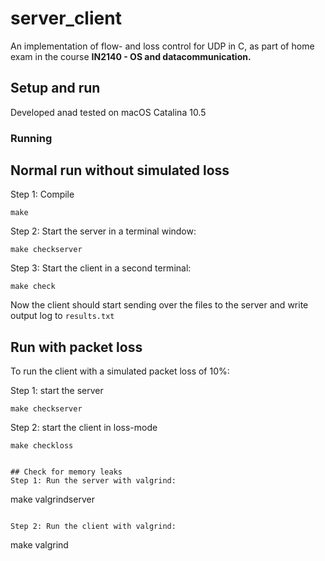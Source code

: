 # server_client

An implementation of flow- and loss control for UDP in C, as part of home exam in the course **IN2140 - OS and datacommunication.** 

## Setup and run
Developed anad tested on macOS Catalina 10.5

### Running

## Normal run without simulated loss
Step 1: Compile
```
make
```

Step 2: Start the server in a terminal window:
```
make checkserver
```

Step 3: Start the client in a second terminal:
```
make check
```

Now the client should start sending over the files to the server and write output log to ```results.txt```

## Run with packet loss
To run the client with a simulated packet loss of 10%:

Step 1: start the server
```
make checkserver
```

Step 2: start the client in loss-mode
```
make checkloss


## Check for memory leaks
Step 1: Run the server with valgrind:
```
make valgrindserver
```

Step 2: Run the client with valgrind:
```
make valgrind
